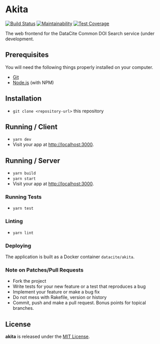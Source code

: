 # Akita

[![Build Status](https://travis-ci.com/datacite/akita.svg?branch=master)](https://travis-ci.com/datacite/akita)
[![Maintainability](https://api.codeclimate.com/v1/badges/b34c0096505296b18f19/maintainability)](https://codeclimate.com/github/datacite/akita/maintainability)
[![Test Coverage](https://api.codeclimate.com/v1/badges/b34c0096505296b18f19/test_coverage)](https://codeclimate.com/github/datacite/akita/test_coverage)

The web frontend for the DataCite Common DOI Search service (under development.

## Prerequisites

You will need the following things properly installed on your computer.

* [Git](https://git-scm.com/)
* [Node.js](https://nodejs.org/) (with NPM)

## Installation

* `git clone <repository-url>` this repository

## Running / Client

* `yarn dev`
* Visit your app at [http://localhost:3000](http://localhost:3000).

## Running / Server

* `yarn build`
* `yarn start`
* Visit your app at [http://localhost:3000](http://localhost:3000).

### Running Tests

* `yarn test`

### Linting

* `yarn lint`

### Deploying

The application is built as a Docker container `datacite/akita`.

### Note on Patches/Pull Requests

* Fork the project
* Write tests for your new feature or a test that reproduces a bug
* Implement your feature or make a bug fix
* Do not mess with Rakefile, version or history
* Commit, push and make a pull request. Bonus points for topical branches.

## License
**akita** is released under the [MIT License](https://github.com/datacite/akita/blob/master/LICENSE).
